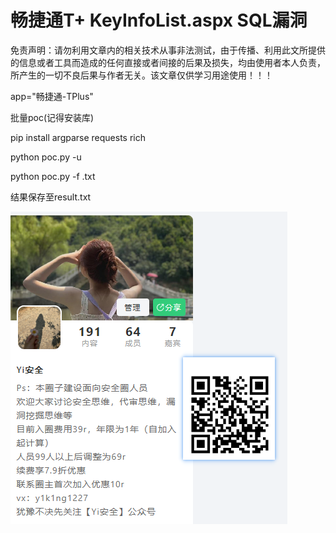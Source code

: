 # 畅捷通T+ KeyInfoList.aspx SQL漏洞

免责声明：请勿利用文章内的相关技术从事非法测试，由于传播、利用此文所提供的信息或者工具而造成的任何直接或者间接的后果及损失，均由使用者本人负责，所产生的一切不良后果与作者无关。该文章仅供学习用途使用！！！

app="畅捷通-TPlus" 

批量poc(记得安装库)

pip install argparse requests rich 





python poc.py -u 

python poc.py -f  .txt

结果保存至result.txt

![Snipaste_2024-04-07_21-14-08](assets/Snipaste_2024-04-07_21-14-08.png)

